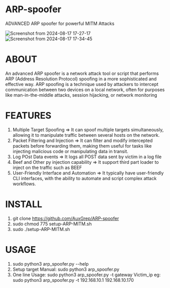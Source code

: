 # ARP-spoofer
ADVANCED ARP spoofer for powerful MITM Attacks 

![Screenshot from 2024-08-17 17-27-17](https://github.com/user-attachments/assets/ab442d6c-578b-4912-a0ac-5136ba43fb8f)
![Screenshot from 2024-08-17 17-34-45](https://github.com/user-attachments/assets/c7b34b92-f20b-4eef-a535-8aa63e25c461)

# ABOUT
An advanced ARP spoofer is a network attack tool or script that performs ARP (Address Resolution Protocol) spoofing in a more sophisticated and effective way. 
ARP spoofing is a technique used by attackers to intercept communication between two devices on a local network, often for purposes like man-in-the-middle attacks, session hijacking, or network monitoring

# FEATURES
1. Multiple Target Spoofing => It can spoof multiple targets simultaneously, allowing it to manipulate traffic between several hosts on the network.
2. Packet Filtering and Injection => It can filter and modify intercepted packets before forwarding them, making them useful for tasks like injecting malicious code or manipulating data in transit.
3. Log POst Data events => It logs all POST data sent by victim in a log file
4. Beef and Other py injection capability => It support third part loader to inject on the traffic such as BEEF
5. User-Friendly Interface and Automation => It typically have user-friendly CLI interfaces, with the ability to automate and script complex attack workflows.

# INSTALL
1. git clone https://github.com/AuxGrep/ARP-spoofer
2. sudo chmod 775 setup-ARP-MITM.sh
3. sudo ./setup-ARP-MITM.sh

# USAGE
1. sudo python3 arp_spoofer.py --help
2. Setup target Manual: sudo python3 arp_spoofer.py
3. One line Usage: sudo python3 arp_spoofer.py -t gateway Victim_ip
   eg: sudo python3 arp_spoofer.py -t 192.168.10.1 192.168.10.170
